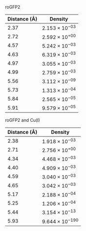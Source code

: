 roGFP2

| Distance (Å) | Density |
|-----------|-----------|
| 2.37 | $2.153 \times 10^{-03}$ |
| 2.72 | $2.592 \times 10^{+00}$ |
| 4.57 | $5.242 \times 10^{-03}$ |
| 4.63 | $6.319 \times 10^{-03}$ |
| 4.97 | $3.055 \times 10^{-03}$ |
| 4.99 | $2.759 \times 10^{-03}$ |
| 5.56 | $3.112 \times 10^{-09}$ |
| 5.73 | $1.313 \times 10^{-04}$ |
| 5.84 | $2.565 \times 10^{-05}$ |
| 5.91 | $9.579 \times 10^{-05}$ |

roGFP2 and Cu(I)

| Distance (Å) | Density |
|-----------|-----------|
| 2.38 | $1.918 \times 10^{-03}$ |
| 2.71 | $2.756 \times 10^{+00}$ |
| 4.34 | $4.468 \times 10^{-03}$ |
| 4.40 | $4.909 \times 10^{-03}$ |
| 4.59 | $3.040 \times 10^{-03}$ |
| 4.65 | $3.042 \times 10^{-03}$ |
| 5.17 | $2.188 \times 10^{-04}$ |
| 5.25 | $1.206 \times 10^{-04}$ |
| 5.44 | $3.154 \times 10^{-13}$ |
| 5.93 | $9.644 \times 10^{-190}$ |
